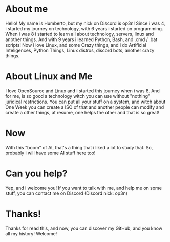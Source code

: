 # About me
Hello! My name is Humberto, but my nick on Discord is op3n!
Since i was 4, i started my journey on technology, with 6 years i started on programming.
When i was 8 i started to learn all about technology, servers, linux and another things.
And with 9 years i learned Python, Bash, and .cmd / .bat scripts!
Now i love Linux, and some Crazy things, and i do Artificial Inteligences, Python Things, Linux distros, discord bots, another crazy things.

# About Linux and Me
I love OpenSource and Linux and i started this journey when i was 8. And for me, is so good a technology witch you can use without "nothing" juridical restrictions. You can put all your stuff on a system, and witch about One Week you can create a ISO of that and another people can modify and create a other things, at resume, one helps the other and that is so great!

# Now
With this "boom" of AI, that's a thing that i liked a lot to study that. So, probably i will have some AI stuff here too!

# Can you help?
Yep, and i welcome you! If you want to talk with me, and help me on some stuff, you can contact me on Discord (Discord nick: op3n)

# Thanks!
Thanks for read this, and now, you can discover my GitHub, and you know all my history! Welcome!
